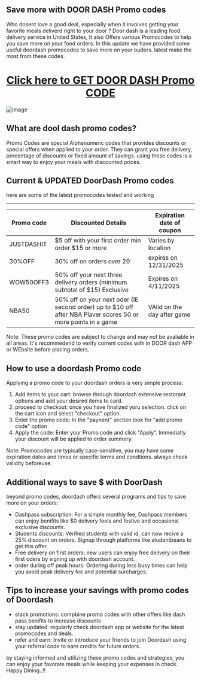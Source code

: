 ## Save more with DOOR DASH Promo codes 

Who dosent love a good deal, especially when it involves getting your favorite meals deliverd right to your door ? Door dash is a leading food delivery service in United States, 
It also Offers various Promocodes to help you save more on your food orders. In this update we have provided some useful doordash promocodes to save more on your ouders. latest make the most from 
these codes.

<center><h1><a href="https://www.google.com/url?q=https%3A%2F%2Fwww.dynews.net%2F2025%2F05%2Fdoordash-promo-codes-for-may-2025.html&sa=D&sntz=1&usg=AOvVaw0W3XyC7oQFoM2UGXJtghKk" target="_blank" >Click here to GET DOOR DASH Promo CODE</a></h1></center>

![image](https://github.com/user-attachments/assets/757fdc7f-1e36-419c-ab8b-dedf2909184b)

## What are dool dash promo codes? 
Promo Codes are special Alphanumeric codes that provides discounts or special offers when applied to your order. They can grant you free delivery, percentage of discounts or fixed amount of savings. using these codes is a smart way to enjoy your meals with discounted prices.

## Current & UPDATED DoorDash Promo codes

here are some of the latest promocodes tested and working

------------------------------------------------------------------------------------------------------
| Promo code                    |  Discounted Details                        | Expiration date of coupon |
|-------------------------------|--------------------------------------------|------------------------|
| JUSTDASHIT | $5 off with your first order min order $15 or more            | Varies by location |
| 30%OFF     | 30% off on orders over 20                                     | expires on 12/31/2025 |
| WOW50OFF3  | 50% off your next three delivery orders (minimum subtotal of $15) Exclusive | Expires on 4/11/2025 |
| NBA50      | 50% off on your next oder (IE second order) up to $10 off after NBA Plaver scores 50 or more points in a game | VAlid on the day after game |

Note: These promo codes are subject to change and may not be avaliable in all areas. It's recommedend to verify corrent codes with in DOOR dash APP or WEbsite before placing orders.

## How to use a doordash Promo code

Applying a promo code to your doordash orders is very simple process:

1. Add items to your cart: browse through doordash extensive restorant options and add your desired items to card.
2. proceed to checkout: once you have finalized yoru selection. click on the cart icon and select "checkout" option.
3. Enter the promo code: In the "paynent" section look for "add promo code" option
4. Apply the code: Enter your Promo code and click "Apply". Immediatly your discount will be applied to order summery.

Note: Promocodes are typically case-sensitive, you may have some expiration dates and times or specific terms and condtions. always check validity beforeuse.

## Additional ways to save $ with DoorDash
beyond promo codes, doordash offers several programs and tips to save more on your orders:
* Dashpass subscription: For a simple monthly fee, Dashpass members can enjoy benifits like $0 delivery feels and festive and occasional exclusive discounts.
* Students discounts: Verified students with valid id, can now recive a 25% discount on orders. Signup through platforms like studentbeans to get this offer.
* Free delivery on first orders: new users can enjoy free delivery on their first oders by signing up with doordash account.
* order during off peak hours: Ordering during less busy times can help you avoid peak delivery fee and potential surcharges.

## Tips to increase your savings with promo codes of Doordash
 * stack promotions: compbine promo codes with other offers like dash pass benifits to increase discounts
 * stay updated: regularly check doordash app or website for the latest promocodes and deals.
 * refer and earn: Invite or introduce your friends to join Doordash using your referral code to earn credits for future orders.

by staying informed and utilizing these promo codes and strategies, you can enjoy your favorate meals while keeping your expenses in check. Happy Dining..!! 

<!--

**Here are some ideas to get you started:**

🙋‍♀️ A short introduction - what is your organization all about?
🌈 Contribution guidelines - how can the community get involved?
👩‍💻 Useful resources - where can the community find your docs? Is there anything else the community should know?
🍿 Fun facts - what does your team eat for breakfast?
🧙 Remember, you can do mighty things with the power of [Markdown](https://docs.github.com/github/writing-on-github/getting-started-with-writing-and-formatting-on-github/basic-writing-and-formatting-syntax)
-->
